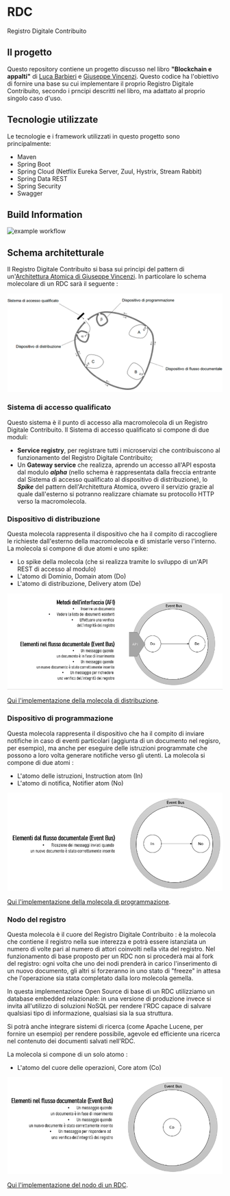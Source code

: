 # RDC
Registro Digitale Contribuito

## Il progetto
Questo repository contiene un progetto discusso nel libro **"Blockchain e appalti"** 
di [Luca Barbieri](https://www.linkedin.com/in/luca-barbieri-213157139/)
e [Giuseppe Vincenzi](https://www.linkedin.com/in/giuseppevincenzi/).
Questo codice ha l'obiettivo di fornire una base su cui implementare il proprio Registro Digitale Contribuito, secondo i prncipi descritti nel libro, ma adattato al proprio singolo caso d'uso.

## Tecnologie utilizzate
Le tecnologie e i framework utilizzati in questo progetto sono principalmente:
- Maven
- Spring Boot
- Spring Cloud (Netflix Eureka Server, Zuul, Hystrix, Stream Rabbit)
- Spring Data REST
- Spring Security
- Swagger

## Build Information
![example workflow](https://github.com/gvincenzi/RDC/actions/workflows/maven.yml/badge.svg)

## Schema architetturale
Il Registro Digitale Contribuito si basa sui principi del pattern di un'[Architettura Atomica di Giuseppe Vincenzi](https://www.linkedin.com/feed/update/urn:li:activity:6791100763025219584/).
In particolare lo schema molecolare di un RDC sarà il seguente :

![Schema molecolare di un RDC](src/main/resources/img/schema.png?raw=true)

### Sistema di accesso qualificato
Questo sistema è il punto di accesso alla macromolecola di un Registro Digitale Contribuito.
Il Sistema di accesso qualificato si compone di due moduli:
- **Service registry**, per registrare tutti i microservizi che contribuiscono al funzionamento del Registro Digitale Contribuito;
- Un **Gateway service** che realizza, aprendo un accesso all'API esposta dal modulo ***alpha*** (nello schema è rappresentata dalla freccia entrante dal Sistema di accesso qualificato al dispositivo di distribuzione), lo ***Spike*** del pattern dell'Architettura Atomica, ovvero il servizio grazie al quale dall'esterno si potranno realizzare chiamate su protocollo HTTP verso la macromolecola.

### Dispositivo di distribuzione
Questa molecola rappresenta il dispositivo che ha il compito di raccogliere le richieste dall'esterno della macromolecola e di smistarle verso l'interno.
La molecola si compone di due atomi e uno spike:
- Lo spike della molecola (che si realizza tramite lo sviluppo di un'API REST di accesso al modulo)
- L'atomo di Dominio, Domain atom (Do)
- L'atomo di distribuzione, Delivery atom (De)

![Interazioni con l'esterno del dispositivo di distribuzione](src/main/resources/img/distribution_schema.png?raw=true)

[Qui l'implementazione della molecola di distribuzione](https://github.com/gvincenzi/RDC/tree/master/rdc-distribution).

### Dispositivo di programmazione
Questa molecola rappresenta il dispositivo che ha il compito di inviare notifiche in caso di eventi particolari (aggiunta di un documento nel regisro, per esempio), 
ma anche per eseguire delle istruzioni programmate che possono a loro volta generare notifiche verso gli utenti.
La molecola si compone di due atomi :
- L'atomo delle istruzioni, Instruction atom (In)
- L'atomo di notifica, Notifier atom (No)

![Interazioni con l'esterno del dispositivo di programmazione](src/main/resources/img/scheduler_schema.png?raw=true)

[Qui l'implementazione della molecola di programmazione](https://github.com/gvincenzi/RDC/tree/master/rdc-scheduler).

### Nodo del registro
Questa molecola è il cuore del Registro Digitale Contribuito : è la molecola che contiene il registro nella sue interezza e potrà essere istanziata un numero di volte pari al numero di attori coinvolti nella vita del registro.
Nel funzionamento di base proposto per un RDC non si procederà mai al fork del registro: ogni volta che uno dei nodi prenderà in carico l'inserimento di un nuovo documento, gli altri si forzeranno in uno stato di "freeze" in attesa che l'operazione sia stata completato dalla loro molecola gemella.

In questa implementazione Open Source di base di un RDC utilizziamo un database embedded relazionale: in una versione di produzione invece si invita all'utilizzo di soluzioni NoSQL per rendere l'RDC capace di salvare qualsiasi tipo di informazione, qualsiasi sia la sua struttura.

Si potrà anche integrare sistemi di ricerca (come Apache Lucene, per fornire un esempio) per rendere possibile, agevole ed efficiente una ricerca nel contenuto dei documenti salvati nell'RDC. 

La molecola si compone di un solo atomo :
- L'atomo del cuore delle operazioni, Core atom (Co)

![Interazioni con l'esterno del nodo di un RDC](src/main/resources/img/node_schema.png?raw=true)

[Qui l'implementazione del nodo di un RDC](https://github.com/gvincenzi/RDC/tree/master/rdc-node).
 
